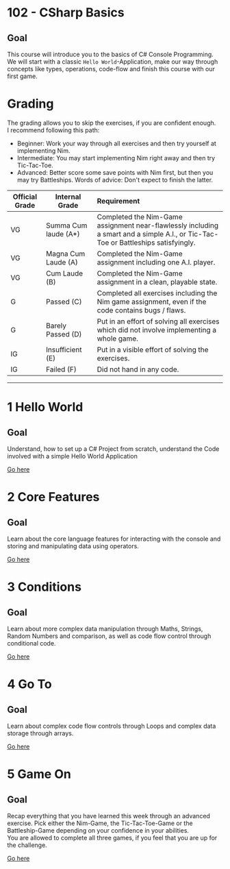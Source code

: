 # 102 - CSharp Basics

## Goal

This course will introduce you to the basics of C# Console Programming. We will start with a classic `Hello World`-Application, make our way through concepts like types, operations, code-flow and finish this course with our first game.

# Grading

The grading allows you to skip the exercises, if you are confident enough.\
I recommend following this path:
- Beginner: Work your way through all exercises and then try yourself at implementing Nim.
- Intermediate: You may start implementing Nim right away and then try Tic-Tac-Toe.
- Advanced: Better score some save points with Nim first, but then you may try Battleships. Words of advice: Don't expect to finish the latter.

| Official Grade | Internal Grade  |  Requirement |
|--------------|-------|:-------------|
|VG|Summa Cum laude (A*)| Completed the Nim-Game assignment near-flawlessly including a smart and a simple A.I., or Tic-Tac-Toe or Battleships satisfyingly. |
|VG| Magna Cum Laude (A)| Completed the Nim-Game assignment including one A.I. player. |
|VG|Cum Laude (B)| Completed the Nim-Game assignment in a clean, playable state. |
|G|Passed (C)| Completed all exercises including the Nim game assignment, even if the code contains bugs / flaws. |
|G|Barely Passed (D)| Put in an effort of solving all exercises which did not involve implementing a whole game. |
|IG|Insufficient (E)| Put in a visible effort of solving the exercises. |
|IG|Failed (F)| Did not hand in any code. |
-------------------------------

# 1 Hello World
## Goal
Understand, how to set up a C# Project from scratch, understand the Code involved with a simple Hello World Application

[Go here](1-hello-world)

# 2 Core Features
## Goal
Learn about the core language features for interacting with the console and storing and manipulating data using operators.

[Go here](2-core-features)

# 3 Conditions
## Goal
Learn about more complex data manipulation through Maths, Strings, Random Numbers and comparison, as well as code flow control through conditional code.

[Go here](3-conditions)

# 4 Go To
## Goal
Learn about complex code flow controls through Loops and complex data storage through arrays.

[Go here](4-go-to)

# 5 Game On
## Goal
Recap everything that you have learned this week through an advanced exercise. Pick either the Nim-Game, the Tic-Tac-Toe-Game or the Battleship-Game depending on your confidence in your abilities.\
You are allowed to complete all three games, if you feel that you are up for the challenge.

[Go here](5-game-on)
